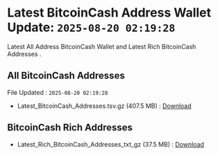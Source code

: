 # Latest BitcoinCash Address Wallet Update: `2025-08-20 02:19:28`

Latest All Address BitcoinCash Wallet and Latest Rich BitcoinCash Addresses .

## All BitcoinCash Addresses

File Updated : `2025-08-20 02:19:28`

- Latest_BitcoinCash_Addresses.tsv.gz (407.5 MB) : [Download](https://github.com/Pymmdrza/Rich-Address-Wallet/releases/tag/BitcoinCash)

## BitcoinCash Rich Addresses

- Latest_Rich_BitcoinCash_Addresses_txt_gz (37.5 MB) : [Download](https://github.com/Pymmdrza/Rich-Address-Wallet/releases/tag/BitcoinCash)
